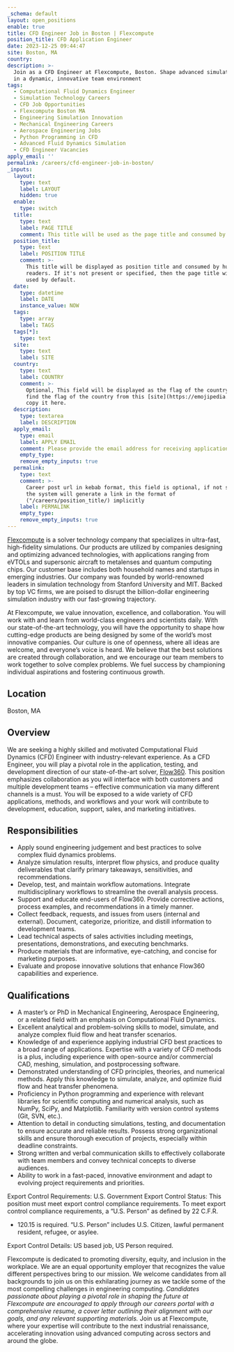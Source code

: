 ```yaml
---
_schema: default
layout: open_positions
enable: true
title: CFD Engineer Job in Boston | Flexcompute
position_title: CFD Application Engineer
date: 2023-12-25 09:44:47
site: Boston, MA
country:
description: >-
  Join as a CFD Engineer at Flexcompute, Boston. Shape advanced simulation tech
  in a dynamic, innovative team environment
tags:
  - Computational Fluid Dynamics Engineer
  - Simulation Technology Careers
  - CFD Job Opportunities
  - Flexcompute Boston MA
  - Engineering Simulation Innovation
  - Mechanical Engineering Careers
  - Aerospace Engineering Jobs
  - Python Programming in CFD
  - Advanced Fluid Dynamics Simulation
  - CFD Engineer Vacancies
apply_email: ''
permalink: /careers/cfd-engineer-job-in-boston/
_inputs:
  layout:
    type: text
    label: LAYOUT
    hidden: true
  enable:
    type: switch
  title:
    type: text
    label: PAGE TITLE
    comment: This title will be used as the page title and consumed by search engine
  position_title:
    type: text
    label: POSITION TITLE
    comment: >-
      This title will be displayed as position title and consumed by human
      readers. If it's not present or specified, then the page title will be
      used by default.
  date:
    type: datetime
    label: DATE
    instance_value: NOW
  tags:
    type: array
    label: TAGS
  tags[*]:
    type: text
  site:
    type: text
    label: SITE
  country:
    type: text
    label: COUNTRY
    comment: >-
      Optional, This field will be displayed as the flag of the country, You can
      find the flag of the country from this [site](https://emojipedia.org/) and
      copy it here.
  description:
    type: textarea
    label: DESCRIPTION
  apply_email:
    type: email
    label: APPLY EMAIL
    comment: Please provide the email address for receiving applications.
    empty_type:
    remove_empty_inputs: true
  permalink:
    type: text
    comment: >-
      Career post url in kebab format, this field is optional, if not specified,
      the system will generate a link in the format of
      ("/careers/position_title/) implicitly
    label: PERMALINK
    empty_type:
    remove_empty_inputs: true
---
```

[Flexcompute](https://www.flexcompute.com/) is a solver technology company that specializes in ultra-fast, high-fidelity simulations. Our products are utilized by companies designing and optimizing advanced technologies, with applications ranging from eVTOLs and supersonic aircraft to metalenses and quantum computing chips. Our customer base includes both household names and startups in emerging industries. Our company was founded by world-renowned leaders in simulation technology from Stanford University and MIT. Backed by top VC firms, we are poised to disrupt the billion-dollar engineering simulation industry with our fast-growing trajectory.

At Flexcompute, we value innovation, excellence, and collaboration. You will work with and learn from world-class engineers and scientists daily. With our state-of-the-art technology, you will have the opportunity to shape how cutting-edge products are being designed by some of the world’s most innovative companies. Our culture is one of openness, where all ideas are welcome, and everyone’s voice is heard. We believe that the best solutions are created through collaboration, and we encourage our team members to work together to solve complex problems. We fuel success by championing individual aspirations and fostering continuous growth.

## **Location**

Boston, MA

## **Overview**

We are seeking a highly skilled and motivated Computational Fluid Dynamics (CFD) Engineer with industry-relevant experience. As a CFD Engineer, you will play a pivotal role in the application, testing, and development direction of our state-of-the-art solver, [Flow360](https://www.flexcompute.com/flow360/solver/). This position emphasizes collaboration as you will interface with both customers and multiple development teams – effective communication via many different channels is a must. You will be exposed to a wide variety of CFD applications, methods, and workflows and your work will contribute to development, education, support, sales, and marketing initiatives.

## **Responsibilities**

* Apply sound engineering judgement and best practices to solve complex fluid dynamics problems.
* Analyze simulation results, interpret flow physics, and produce quality deliverables that clarify primary takeaways, sensitivities, and recommendations.
* Develop, test, and maintain workflow automations. Integrate multidisciplinary workflows to streamline the overall analysis process.
* Support and educate end-users of Flow360. Provide corrective actions, process examples, and recommendations in a timely manner.
* Collect feedback, requests, and issues from users (internal and external). Document, categorize, prioritize, and distill information to development teams.
* Lead technical aspects of sales activities including meetings, presentations, demonstrations, and executing benchmarks.
* Produce materials that are informative, eye-catching, and concise for marketing purposes.
* Evaluate and propose innovative solutions that enhance Flow360 capabilities and experience.

## **Qualifications**

* A master’s or PhD in Mechanical Engineering, Aerospace Engineering, or a related field with an emphasis on Computational Fluid Dynamics.
* Excellent analytical and problem-solving skills to model, simulate, and analyze complex fluid flow and heat transfer scenarios.
* Knowledge of and experience applying industrial CFD best practices to a broad range of applications. Expertise with a variety of CFD methods is a plus, including experience with open-source and/or commercial CAD, meshing, simulation, and postprocessing software.
* Demonstrated understanding of CFD principles, theories, and numerical methods. Apply this knowledge to simulate, analyze, and optimize fluid flow and heat transfer phenomena.
* Proficiency in Python programming and experience with relevant libraries for scientific computing and numerical analysis, such as NumPy, SciPy, and Matplotlib. Familiarity with version control systems (Git, SVN, etc.).
* Attention to detail in conducting simulations, testing, and documentation to ensure accurate and reliable results. Possess strong organizational skills and ensure thorough execution of projects, especially within deadline constraints.
* Strong written and verbal communication skills to effectively collaborate with team members and convey technical concepts to diverse audiences.
* Ability to work in a fast-paced, innovative environment and adapt to evolving project requirements and priorities.

Export Control Requirements: U.S. Government Export Control Status: This position must meet export control compliance requirements. To meet export control compliance requirements, a “U.S. Person” as defined by 22 C.F.R.

* 120\.15 is required. “U.S. Person” includes U.S. Citizen, lawful permanent resident, refugee, or asylee.

Export Control Details: US based job, US Person required.

Flexcompute is dedicated to promoting diversity, equity, and inclusion in the workplace. We are an equal opportunity employer that recognizes the value different perspectives bring to our mission. We welcome candidates from all backgrounds to join us on this exhilarating journey as we tackle some of the most compelling challenges in engineering computing. *Candidates passionate about playing a pivotal role in shaping the future at Flexcompute are encouraged to apply through our careers portal with a comprehensive resume, a cover letter outlining their alignment with our goals, and any relevant supporting materials.* Join us at Flexcompute, where your expertise will contribute to the next industrial renaissance, accelerating innovation using advanced computing across sectors and around the globe.